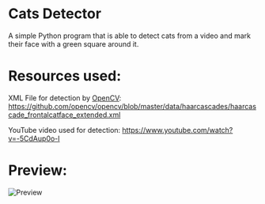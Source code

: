 # Cats Detector
A simple Python program that is able to detect cats from a video and mark their face with a green square around it.

# Resources used:
XML File for detection by [OpenCV](https://github.com/opencv):
https://github.com/opencv/opencv/blob/master/data/haarcascades/haarcascade_frontalcatface_extended.xml

YouTube video used for detection:
https://www.youtube.com/watch?v=-5CdAup0o-I
# Preview:
![Preview](https://media1.giphy.com/media/v1.Y2lkPTc5MGI3NjExZDA3ZDkwMjdkZDA0ZjRmYzkyNzJiNzU3N2ZjOTUzNmJmNDMyNjI0YiZlcD12MV9pbnRlcm5hbF9naWZzX2dpZklkJmN0PWc/IE4Oq31RnzZXuWJyoB/giphy.gif)
